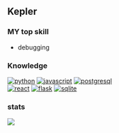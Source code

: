 ## Kepler
### MY top skill
* debugging
### Knowledge
<p>
<a href="https://github.com/priyanshumay"><img src="https://img.shields.io/badge/python-FFFF00.svg?style=for-the-badge&logo=python&logoColor=0768a8&labelColor=ffffff" alt="python"></a>
<a href="https://github.com/alexmagwe"><img src="https://img.shields.io/badge/JS-f5f542.svg?style=for-the-badge&logo=javascript&logoColor=f5f542&labelColor=ffffff" alt="javascript"></a>
 <a href="https://github.com/alexmagwe"><img src="https://img.shields.io/badge/postgresql-6566ba.svg?style=for-the-badge&logo=postgresql&logoColor=6566ba&labelColor=ffffff" alt="postgresql"></a>
 <br>
<a href="https://github.com/alexmagwe"><img src="https://img.shields.io/badge/react-61DAFB.svg?style=for-the-badge&logo=react&logoColor=61DAFB&labelColor=ffffff" alt="react"></a>
<a href="https://github.com/alexmagwe"><img src="https://img.shields.io/badge/-Flask-lightgrey?style=for-the-badge&logo=flask&color=grey&logoColor=111111&labelColor=ffffff" alt="flask"></a>
<a href="https://github.com/alexmagwe"><img src="https://img.shields.io/badge/sqlite-1daede.svg?style=for-the-badge&logo=sqlite&logoColor=1daede&labelColor=ffffff" alt="sqlite"></a>
</p>


### stats
  <img src="https://github-readme-stats.vercel.app/api?username=alexmagwe&show_icons=true&hide=commits" />



